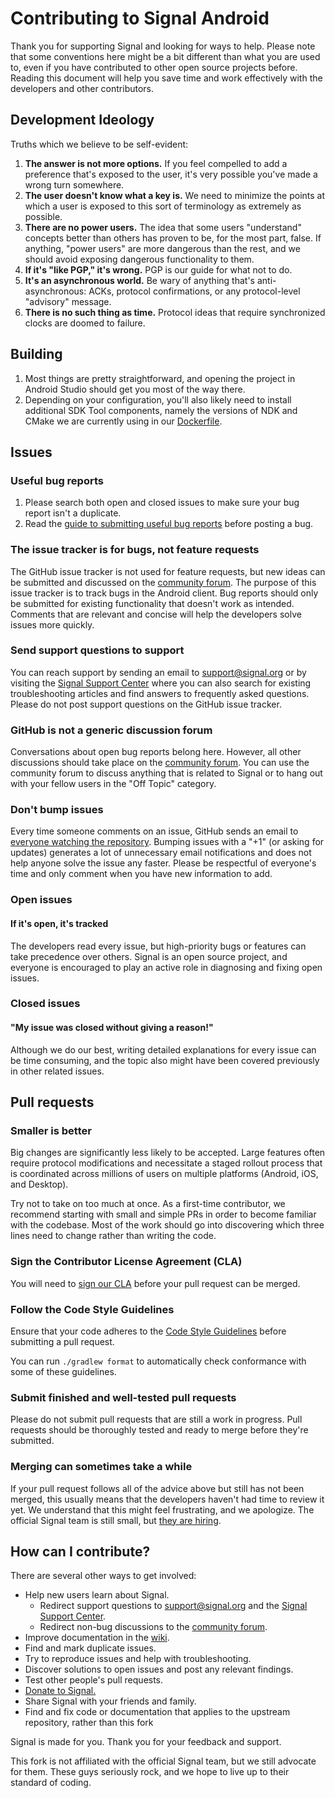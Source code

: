 # Contributing to Signal Android

Thank you for supporting Signal and looking for ways to help.
Please note that some conventions here might be a bit different
than what you are used to, even if you have contributed
to other open source projects before. Reading this document will help you
save time and work effectively with the developers and other contributors.

## Development Ideology

Truths which we believe to be self-evident:

1. **The answer is not more options.**
  If you feel compelled to add a preference that's exposed to the user,
  it's very possible you've made a wrong turn somewhere.
1. **The user doesn't know what a key is.**
  We need to minimize the points at which a user is exposed
  to this sort of terminology as extremely as possible.
1. **There are no power users.**
  The idea that some users "understand"
  concepts better than others has proven to be, for the most part, false.
  If anything, "power users" are more dangerous than the rest,
  and we should avoid exposing dangerous functionality to them.
1. **If it's "like PGP," it's wrong.**
  PGP is our guide for what not to do.
1. **It's an asynchronous world.**
  Be wary of anything
  that's anti-asynchronous: ACKs, protocol confirmations,
  or any protocol-level "advisory" message.
1. **There is no such thing as time.**
  Protocol ideas that require
  synchronized clocks are doomed to failure.

## Building

1. Most things are pretty straightforward, and opening the project
  in Android Studio should get you most of the way there.
1. Depending on your configuration, you'll also likely need to install
  additional SDK Tool components, namely the versions of NDK and CMake
  we are currently using in our [Dockerfile](./reproducible-builds/Dockerfile).

## Issues

### Useful bug reports

1. Please search both open and closed issues to make sure your bug report
  isn't a duplicate.
1. Read the
  [guide to submitting useful bug reports](https://github.com/Signal-unofficial/Signal-Android/wiki/Submitting-useful-bug-reports)
  before posting a bug.

### The issue tracker is for bugs, not feature requests

The GitHub issue tracker is not used for feature requests,
but new ideas can be submitted and discussed on the
[community forum](https://community.signalusers.org/c/feature-requests).
The purpose of this issue tracker is to track bugs in the Android client.
Bug reports should only be submitted for existing functionality
that doesn't work as intended. Comments that are relevant and concise
will help the developers solve issues more quickly.

### Send support questions to support

You can reach support by sending an email to <support@signal.org> or by visiting the [Signal Support Center](https://support.signal.org/) where you can also search for existing troubleshooting articles and find answers to frequently asked questions. Please do not post support questions on the GitHub issue tracker.

### GitHub is not a generic discussion forum

Conversations about open bug reports belong here. However, all other discussions should take place on the [community forum](https://community.signalusers.org). You can use the community forum to discuss anything that is related to Signal or to hang out with your fellow users in the "Off Topic" category.

### Don't bump issues

Every time someone comments on an issue, GitHub sends an email to
[everyone watching the repository](https://github.com/Signal-unofficial/Signal-Android/watchers).
Bumping issues with a "+1" (or asking for updates) generates
a lot of unnecessary email notifications and does not help anyone solve
the issue any faster. Please be respectful of everyone's time
and only comment when you have new information to add.

### Open issues

#### If it's open, it's tracked

The developers read every issue, but high-priority bugs or features
can take precedence over others. Signal is an open source project,
and everyone is encouraged to play an active role in diagnosing
and fixing open issues.

### Closed issues

#### "My issue was closed without giving a reason!"

Although we do our best, writing detailed explanations for every issue
can be time consuming, and the topic also might have been covered previously
in other related issues.

## Pull requests

### Smaller is better

Big changes are significantly less likely to be accepted.
Large features often require protocol modifications and necessitate
a staged rollout process that is coordinated across millions of users
on multiple platforms (Android, iOS, and Desktop).

Try not to take on too much at once. As a first-time contributor,
we recommend starting with small and simple PRs in order to become
familiar with the codebase. Most of the work should go into discovering
which three lines need to change rather than writing the code.

### Sign the Contributor License Agreement (CLA)

You will need to [sign our CLA](https://signal.org/cla/)
before your pull request can be merged.

### Follow the Code Style Guidelines

Ensure that your code adheres to the
[Code Style Guidelines](https://github.com/Signal-unofficial/Signal-Android/wiki/Code-Style-Guidelines)
before submitting a pull request.

You can run `./gradlew format` to automatically check conformance with some of these guidelines.

### Submit finished and well-tested pull requests

Please do not submit pull requests that are still a work in progress.
Pull requests should be thoroughly tested and ready to merge before
they're submitted.

### Merging can sometimes take a while

If your pull request follows all of the advice above
but still has not been merged, this usually means that the developers
haven't had time to review it yet. We understand that this might feel
frustrating, and we apologize. The official Signal team is still small,
but [they are hiring](https://signal.org/workworkwork/).

## How can I contribute?

There are several other ways to get involved:

* Help new users learn about Signal.
  * Redirect support questions to <support@signal.org> and the
    [Signal Support Center](https://support.signal.org/).
  * Redirect non-bug discussions to the
    [community forum](https://community.signalusers.org).
* Improve documentation in the
  [wiki](https://github.com/Signal-unofficial/Signal-Android/wiki).
* Find and mark duplicate issues.
* Try to reproduce issues and help with troubleshooting.
* Discover solutions to open issues and post any relevant findings.
* Test other people's pull requests.
* [Donate to Signal.](https://signal.org/donate/)
* Share Signal with your friends and family.
* Find and fix code or documentation that applies to the upstream repository,
  rather than this fork

Signal is made for you. Thank you for your feedback and support.

This fork is not affiliated with the official Signal team,
but we still advocate for them. These guys seriously rock,
and we hope to live up to their standard of coding.
